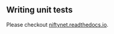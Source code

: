 ## Writing unit tests
Please checkout [niftynet.readthedocs.io](http://niftynet.readthedocs.io/en/dev/contributing.html#writing-unit-tests).
